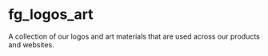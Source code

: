 # fg_logos_art
A collection of our logos and art materials that are used across our products and websites.
